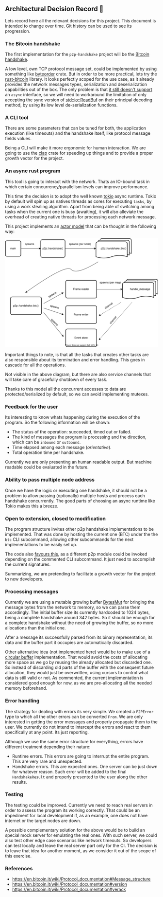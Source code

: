 ## Architectural Decision Record 🔴

Lets record here all the relevant decisions for this project. This document is intended to change over time. Git history can be used to see its progression.

### The Bitcoin handshake

The first implementation for the `p2p-handshake` project will be the [Bitcoin handshake](https://github.com/bitcoinbook/bitcoinbook/blob/develop/ch08.asciidoc#network_handshake). 

A low level, own TCP protocol message set, could be implemented by using something like [byteorder](https://github.com/BurntSushi/byteorder) crate. But in order to be more practical, lets try the [rust-bitcoin](https://github.com/rust-bitcoin/rust-bitcoin) library. It looks perfectly scoped for the use case, as it already provides the network messages types, serialization and deserialization capabilities out of the box. The only problem is that [it still doesn't support](https://github.com/rust-bitcoin/rust-bitcoin/issues/1251) an `async` interface, so we will need to workaround the limitation of only accepting the sync version of [std::io::ReadBuf](https://doc.rust-lang.org/std/io/struct.BufReader.html#) on their principal decoding method, by using its low level de-serialization functions.

### A CLI tool

There are some parameters that can be tuned for both, the application execution (like timeouts) and the handshake itself, like protocol message fields values.

Being a CLI will make it more ergonomic for human interaction. We are going to use the [clap](https://docs.rs/clap/latest/clap/) crate for speeding up things and to provide a proper growth vector for the project.

### An async rust program  

This tool is going to interact with the network. Thats an IO-bound task in which certain concurrency/parallelism levels can improve performance.

This time the decision is to adopt the well known [tokio](https://tokio.rs/) async runtime. Tokio by default will spin up as natives threads as cores for executing `tasks`, by using a work stealing algorithm. Apart from being able of switching among tasks when the current one is busy (awaiting), it will also alleviate the overhead of creating native threads for processing each network message. 

This project implements an [actor model](https://en.wikipedia.org/wiki/Actor_model) that can be thought in the following way:


![Actor](docs/actor.drawio.svg)

Important things to note, is that all the tasks that creates other tasks are also responsible about its termination and error handling. This goes in cascade for all the operations.

Not visible in the above diagram, but there are also service channels that will take care of gracefully shutdown of every task.

Thanks to this model all the concurrent accesses to data are protected/serialized by default, so we can avoid implementing mutexes.

### Feedback for the user

Its interesting to know whats happening during the execution of the program. So the following information will be shown:

* The status of the operation: succeeded, timed out or failed.
* The kind of messages the program is processing and the direction, which can be `inbound` or `outbound`.
* Time elapsed among each message (_orientative_).
* Total operation time per handshake.

Currently we are only presenting an human readable output. But machine readable could be evaluated in the future.

### Ability to pass multiple node address

Once we have the logic or executing one handshake, it should not be a problem to allow passing (optionally) multiple hosts and process each handshake concurrently. The good parts of choosing an async runtime like Tokio makes this a breeze.

### Open to extension, closed to modification 

The program structure invites other p2p handshake implementations to be implemented. That was done by hosting the current one (BTC) under the the `btc` CLI subcommand, allowing other subcommands for the next implementations to be easily set up.

The code also [favours this](https://github.com/eloylp/p2p-handshake/blob/main/src/p2p.rs#L20), as a different p2p module could be invoked depending on the commented CLI subcommand. It just need to accomplish the current signatures.

Summarizing, we are pretending to facilitate a growth vector for the project to new developers.

### Processing messages

Currently we are using a mutable growing buffer [BytesMut](https://docs.rs/bytes/latest/bytes/struct.BytesMut.html) for bringing the message bytes from the network to memory, so we can parse them accordingly. The initial buffer size its currently hardcoded to 1024 bytes, being a complete handshake around 342 bytes. So it should be enough for a complete handshake without the need of growing the buffer, so no more allocations than the initial one.

After a message its successfully parsed from its binary representation, its data and the buffer part it occupies are automatically discarded.

Other alternative idea (not implemented here) would be to make use of a [circular buffer](https://en.wikipedia.org/wiki/Circular_buffer) implementation. That would avoid the costs of allocating more space as we go by reusing the already allocated but discarded one. So instead of discarding old parts of the buffer with the consequent future allocation, they would just be overwritten, using cursors to control what data is still valid or not. As commented, the current implementation is considered good enough for now, as we are pre-allocating all the needed memory beforehand.

### Error handling

The strategy for dealing with errors its very simple. We created a `P2PError` type to which all the other errors can be converted `From`. We are only interested in getting the error messages and properly propagate them to the user. We currently do not intend to intercept the errors and react to them specifically at any point. Its just reporting.

Although we use the same error structure for everything, errors have different treatment depending their nature:

* Runtime errors. This errors are going to interrupt the entire program. This are very rare and unexpected.
* Handshake errors. This are expected ones. One server can be just down for whatever reason. Such error will be added to the final `HandshakeResult` and properly presented to the user along the other results. 

### Testing

The testing could be improved. Currently we need to reach real servers in order to assess the program its working correctly. That could be an impediment for local development if, as an example, one does not have internet or the target nodes are down.

A possible complementary solution for the above would be to build an special mock server for emulating the real ones. With such server, we could also test other edge case scenarios like network timeouts. So developers can test locally and leave the real server part only for the CI. The decision is to leave that idea for another moment, as we consider it out of the scope of this exercise.

### References

* https://en.bitcoin.it/wiki/Protocol_documentation#Message_structure
* https://en.bitcoin.it/wiki/Protocol_documentation#version
* https://en.bitcoin.it/wiki/Protocol_documentation#verack